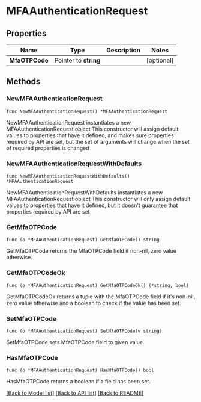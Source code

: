 # MFAAuthenticationRequest

## Properties

Name | Type | Description | Notes
------------ | ------------- | ------------- | -------------
**MfaOTPCode** | Pointer to **string** |  | [optional] 

## Methods

### NewMFAAuthenticationRequest

`func NewMFAAuthenticationRequest() *MFAAuthenticationRequest`

NewMFAAuthenticationRequest instantiates a new MFAAuthenticationRequest object
This constructor will assign default values to properties that have it defined,
and makes sure properties required by API are set, but the set of arguments
will change when the set of required properties is changed

### NewMFAAuthenticationRequestWithDefaults

`func NewMFAAuthenticationRequestWithDefaults() *MFAAuthenticationRequest`

NewMFAAuthenticationRequestWithDefaults instantiates a new MFAAuthenticationRequest object
This constructor will only assign default values to properties that have it defined,
but it doesn't guarantee that properties required by API are set

### GetMfaOTPCode

`func (o *MFAAuthenticationRequest) GetMfaOTPCode() string`

GetMfaOTPCode returns the MfaOTPCode field if non-nil, zero value otherwise.

### GetMfaOTPCodeOk

`func (o *MFAAuthenticationRequest) GetMfaOTPCodeOk() (*string, bool)`

GetMfaOTPCodeOk returns a tuple with the MfaOTPCode field if it's non-nil, zero value otherwise
and a boolean to check if the value has been set.

### SetMfaOTPCode

`func (o *MFAAuthenticationRequest) SetMfaOTPCode(v string)`

SetMfaOTPCode sets MfaOTPCode field to given value.

### HasMfaOTPCode

`func (o *MFAAuthenticationRequest) HasMfaOTPCode() bool`

HasMfaOTPCode returns a boolean if a field has been set.


[[Back to Model list]](../README.md#documentation-for-models) [[Back to API list]](../README.md#documentation-for-api-endpoints) [[Back to README]](../README.md)


